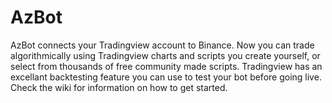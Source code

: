 # AzBot
AzBot connects your Tradingview account to Binance. Now you can trade algorithmically using Tradingview charts and scripts you create yourself, or select from thousands of free community made scripts. Tradingview has an excellant backtesting feature you can use to test your bot before going live. Check the wiki for information on how to get started.
